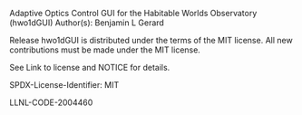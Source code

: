 Adaptive Optics Control GUI for the Habitable Worlds Observatory (hwo1dGUI)
Author(s): Benjamin L Gerard

Release
hwo1dGUI is distributed under the terms of the MIT license. All new contributions must be made under the MIT license.

See Link to license and NOTICE for details.

SPDX-License-Identifier: MIT

LLNL-CODE-2004460
